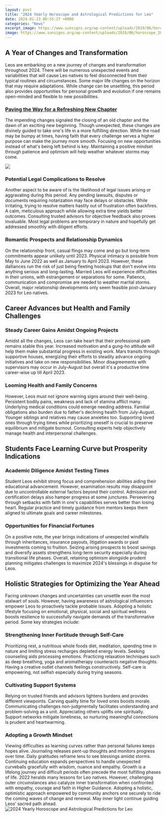 ```yaml
---
layout: post
title: "2024 Yearly Horoscope and Astrological Predictions for Leo"
date: 2024-01-23 06:55:27 +0000
categories: "News"
excerpt_image: https://www.sunsigns.org/wp-content/uploads/2019/06/horoscope_2024.jpg
image: https://www.sunsigns.org/wp-content/uploads/2019/06/horoscope_2024.jpg
---
```


## A Year of Changes and Transformation
Leos are embarking on a new journey of changes and transformation throughout 2024. There will be numerous unexpected events and variabilities that will cause Leo natives to feel disconnected from their typical routines and circumstances. Some major life changes on the horizon that may require adaptations. While change can be unsettling, this period also provides opportunities for personal growth and evolution if one remains open-minded and flexible to new possibilities. 
### [Paving the Way for a Refreshing New Chapter](https://store.fi.io.vn/chihuahuas-xmas-lighting-matching-ugly-chihuahua-dog-christmas-81-chihuahua-dog)
The impending changes signaled the closing of an old chapter and the dawn of an exciting new beginning. Though unexpected, these changes are divinely guided to take one's life in a more fulfilling direction. While the road may be bumpy at times, having faith that every challenge serves a higher purpose can make the journey more smooth. Focusing on new opportunities instead of what's being left behind is key. Maintaining a positive mindset through patience and optimism will help weather whatever storms may come.

![](https://www.thechinesezodiac.org/wp-content/uploads/2023/03/horoscope_2024.jpeg)
### **Potential Legal Complications to Resolve** 
Another aspect to be aware of is the likelihood of legal issues arising or aggravating during this period. Any pending lawsuits, disputes or documents requiring notarization may face delays or obstacles. While irritating, trying to resolve matters hastily out of frustration often backfires. A calm, meticulous approach while allowing extra time yields better outcomes. Consulting trusted advisors for objective feedback also proves invaluable. Most legal problems are temporary in nature and hopefully get addressed smoothly with diligent efforts. 
### **Romantic Prospects and Relationship Dynamics**
On the relationship front, casual flings may come and go but long-term commitments appear unlikely until 2023. Physical intimacy is possible from May to June 2022 as well as January to April 2023. However, these dalliances run the risk of just being fleeting hookups that don't evolve into anything serious and long-lasting. Married Leos will experience difficulties in their unions, with estrangement or separations for some. Patience, communication and compromise are needed to weather marital storms. Overall, major relationship developments only seem feasible post-January 2023 for Leo natives.
## Career Advances but Health and Family Challenges 
### **Steady Career Gains Amidst Ongoing Projects**
Amidst all the changes, Leos can take heart that their professional path remains stable this year. Increased motivation and a gung-ho attitude will help them make substantial progress in existing work. Mars transits through supportive houses, energizing their efforts to steadily advance ongoing initiatives and take on new responsibilities. Minor disagreements with supervisors may occur in July-August but overall it's a productive time career-wise up till April 2023.
### **Looming Health and Family Concerns** 
However, Leos must not ignore warning signs around their well-being. Persistent bodily pains, weakness and lack of stamina afflict many. Underlying medical conditions could emerge needing address. Familial obligations also burden due to father's declining health from July-August. Younger siblings and relatives may cause anxieties too. Supporting loved ones through trying times while prioritizing oneself is crucial to preserve equilibrium and mitigate burnout. Consulting experts help objectively manage health and interpersonal challenges. 
## Students Face Learning Curve but Prosperity Indications 
### **Academic Diligence Amidst Testing Times** 
Student Leos exhibit strong focus and comprehension abilities aiding their educational advancement. However, examination results may disappoint due to uncontrollable external factors beyond their control. Admission and certification delays also hamper progress at some junctures. Persevering through setbacks with faith in one's capabilities serves better than losing heart. Regular practice and timely guidance from mentors keeps them aligned to ultimate goals and career milestones. 
### **Opportunities for Financial Fortunes** 
On a positive note, the year brings indications of unexpected windfalls through inheritances, insurance payouts, litigation awards or past investments coming to fruition. Seizing arising prospects to boost savings and diversify assets strengthens long-term security especially during transitional life phases. Overall, retaining optimism alongside prudent planning mitigates challenges to maximize 2024's blessings in disguise for Leos.
## Holistic Strategies for Optimizing the Year Ahead
Facing unknown changes and uncertainties can unsettle even the most stalwart of souls. However, having awareness of astrological influencers empower Leos to proactively tackle probable issues. Adopting a holistic lifestyle focusing on emotional, physical, social and spiritual wellness boosts resilience to successfully navigate demands of the transformative period. Some key strategies include:
### **Strengthening Inner Fortitude through Self-Care** 
Prioritizing rest, a nutritious whole foods diet, meditation, spending time in nature and limiting stress recharges depleted energy levels. Seeking counseling aids processing emotions. Practicing relaxation techniques such as deep breathing, yoga and aromatherapy counteracts negative thoughts. Having a creative outlet channels feelings constructively. Self-care is empowering, not selfish especially during trying seasons. 
### **Cultivating Support Systems**
Relying on trusted friends and advisors lightens burdens and provides different viewpoints. Carving quality time for loved ones boosts morale. Communicating challenges non-judgmentally facilitates understanding and problem-solving as a unit. Appreciating others uplifts one spiritually. Support networks mitigate loneliness, so nurturing meaningful connections is prudent and heartwarming.
### **Adopting a Growth Mindset**  
Viewing difficulties as learning curves rather than personal failures keeps hopes alive. Journaling releases pent-up thoughts and monitors progress over time. Daily gratitudes reframe lens to see blessings amidst storms. Continuing education expands perspectives to handle unexpected curveballs gracefully with wisdom, nuance and empathy. Growth is a lifelong journey and difficult periods often precede the most fulfilling phases of life.
2022 heralds many lessons for Leo natives. However, challenging outer circumstances also catalyze inner transformation when confronted with empathy, courage and faith in Higher Guidance. Adopting a holistic, optimistic approach empowered by community anchors one securely to ride the coming waves of change and renewal. May inner light continue guiding Leos’ sacred path ahead.
![2024 Yearly Horoscope and Astrological Predictions for Leo](https://www.sunsigns.org/wp-content/uploads/2019/06/horoscope_2024.jpg)